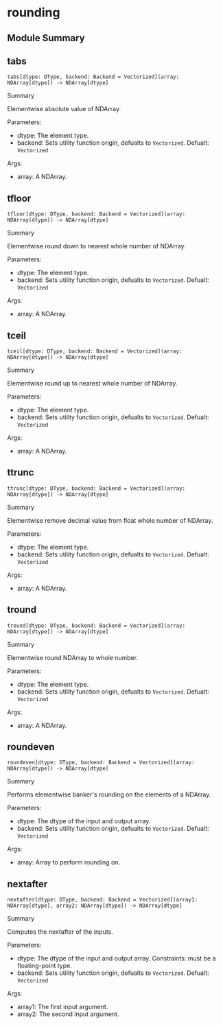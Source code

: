 



# rounding

##  Module Summary
  

## tabs


```Mojo
tabs[dtype: DType, backend: Backend = Vectorized](array: NDArray[dtype]) -> NDArray[dtype]
```  
Summary  
  
Elementwise absolute value of NDArray.  
  
Parameters:  

- dtype: The element type.
- backend: Sets utility function origin, defualts to `Vectorized`. Defualt: `Vectorized`
  
Args:  

- array: A NDArray.

## tfloor


```Mojo
tfloor[dtype: DType, backend: Backend = Vectorized](array: NDArray[dtype]) -> NDArray[dtype]
```  
Summary  
  
Elementwise round down to nearest whole number of NDArray.  
  
Parameters:  

- dtype: The element type.
- backend: Sets utility function origin, defualts to `Vectorized`. Defualt: `Vectorized`
  
Args:  

- array: A NDArray.

## tceil


```Mojo
tceil[dtype: DType, backend: Backend = Vectorized](array: NDArray[dtype]) -> NDArray[dtype]
```  
Summary  
  
Elementwise round up to nearest whole number of NDArray.  
  
Parameters:  

- dtype: The element type.
- backend: Sets utility function origin, defualts to `Vectorized`. Defualt: `Vectorized`
  
Args:  

- array: A NDArray.

## ttrunc


```Mojo
ttrunc[dtype: DType, backend: Backend = Vectorized](array: NDArray[dtype]) -> NDArray[dtype]
```  
Summary  
  
Elementwise remove decimal value from float whole number of NDArray.  
  
Parameters:  

- dtype: The element type.
- backend: Sets utility function origin, defualts to `Vectorized`. Defualt: `Vectorized`
  
Args:  

- array: A NDArray.

## tround


```Mojo
tround[dtype: DType, backend: Backend = Vectorized](array: NDArray[dtype]) -> NDArray[dtype]
```  
Summary  
  
Elementwise round NDArray to whole number.  
  
Parameters:  

- dtype: The element type.
- backend: Sets utility function origin, defualts to `Vectorized`. Defualt: `Vectorized`
  
Args:  

- array: A NDArray.

## roundeven


```Mojo
roundeven[dtype: DType, backend: Backend = Vectorized](array: NDArray[dtype]) -> NDArray[dtype]
```  
Summary  
  
Performs elementwise banker's rounding on the elements of a NDArray.  
  
Parameters:  

- dtype: The dtype of the input and output array.
- backend: Sets utility function origin, defualts to `Vectorized`. Defualt: `Vectorized`
  
Args:  

- array: Array to perform rounding on.

## nextafter


```Mojo
nextafter[dtype: DType, backend: Backend = Vectorized](array1: NDArray[dtype], array2: NDArray[dtype]) -> NDArray[dtype]
```  
Summary  
  
Computes the nextafter of the inputs.  
  
Parameters:  

- dtype: The dtype of the input and output array. Constraints: must be a floating-point type.
- backend: Sets utility function origin, defualts to `Vectorized`. Defualt: `Vectorized`
  
Args:  

- array1: The first input argument.
- array2: The second input argument.

